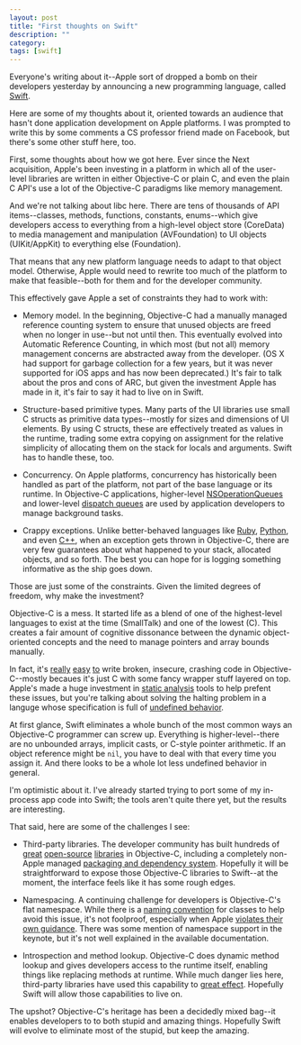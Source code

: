 ```yaml
---
layout: post
title: "First thoughts on Swift"
description: ""
category:
tags: [swift]
---
```

Everyone's writing about it--Apple sort of dropped a bomb on their developers
yesterday by announcing a new programming language, called
[Swift](https://developer.apple.com/library/prerelease/ios/documentation/swift/conceptual/swift_programming_language/index.html).

Here are some of my thoughts about it, oriented towards an audience that
hasn't done application development on Apple platforms. I was prompted to
write this by some comments a CS professor friend made on Facebook, but
there's some other stuff here, too.

First, some thoughts about how we got here. Ever since the Next acquisition,
Apple's been investing in a platform in which all of the user-level libraries
are written in either Objective-C or plain C, and even the plain C API's use
a lot of the Objective-C paradigms like memory management.

And we're not talking about libc here. There are tens of thousands of API
items--classes, methods, functions, constants, enums--which give developers
access to everything from a high-level object store (CoreData) to media
management and manipulation (AVFoundation) to UI objects (UIKit/AppKit) to
everything else (Foundation).

That means that any new platform language needs to adapt to that object model.
Otherwise, Apple would need to rewrite too much of the platform to make that
feasible--both for them and for the developer community.

This effectively gave Apple a set of constraints they had to work with:

* Memory model. In the beginning, Objective-C had a manually managed reference
counting system to ensure that unused objects are freed when no longer in
use--but not until then. This eventually evolved into Automatic Reference
Counting, in which most (but not all) memory management concerns are
abstracted away from the developer. (OS X had support for garbage collection
for a few years, but it was never supported for iOS apps and has now been
deprecated.) It's fair to talk about the pros and cons of ARC, but given the
investment Apple has made in it, it's fair to say it had to live on in Swift.

* Structure-based primitive types. Many parts of the UI libraries use small C
structs as primitive data types--mostly for sizes and dimensions of UI
elements. By using C structs, these are effectively treated as values in the
runtime, trading some extra copying on assignment for the relative simplicity
of allocating them on the stack for locals and arguments. Swift has to handle
these, too.

* Concurrency. On Apple platforms, concurrency has historically been handled
as part of the platform, not part of the base language or its runtime. In
Objective-C applications, higher-level
[NSOperationQueues](http://nshipster.com/nsoperation/) and lower-level
[dispatch queues](https://developer.apple.com/library/mac/documentation/performance/reference/gcd_libdispatch_ref/Reference/reference.html)
are used by application developers to manage background tasks.

* Crappy exceptions. Unlike better-behaved languages like
[Ruby](http://www.ruby-doc.org/core-2.1.1/Exception.html),
[Python](https://docs.python.org/2/tutorial/errors.html), and even
[C++](http://www.tutorialspoint.com/cplusplus/cpp_exceptions_handling.htm),
when an exception gets thrown in Objective-C, there are very few guarantees
about what happened to your stack, allocated objects, and so forth. The best
you can hope for is logging something informative as the ship goes down.

Those are just some of the constraints. Given the limited degrees of freedom,
why make the investment?

Objective-C is a mess. It started life as a blend of one of the highest-level
languages to exist at the time (SmallTalk) and one of the lowest (C). This
creates a fair amount of cognitive dissonance between the dynamic
object-oriented concepts and the need to manage pointers and array bounds
manually.

In fact, it's [really](http://nakedsecurity.sophos.com/2014/02/24/anatomy-of-a-goto-fail-apples-ssl-bug-explained-plus-an-unofficial-patch/)
[easy](http://www.imore.com/understanding-apples-ssl-tls-bug)
[to](https://www.imperialviolet.org/2014/02/22/applebug.html) write broken,
insecure, crashing code in Objective-C--mostly becaues it's just C with some
fancy wrapper stuff layered on top. Apple's made a huge investment in
[static analysis](http://clang-analyzer.llvm.org) tools to help prefent these
issues, but you're talking about solving the halting problem in a languge
whose specification is full of
[undefined behavior](http://blog.regehr.org/archives/213).

At first glance, Swift eliminates a whole bunch of the most common ways an
Objective-C programmer can screw up. Everything is higher-level--there are no
unbounded arrays, implicit casts, or C-style pointer arithmetic. If an object
reference might be `nil`, you have to deal with that every time you assign
it. And there looks to be a whole lot less undefined behavior in general.

I'm optimistic about it. I've already started trying to port some of my
in-process app code into Swift; the tools aren't quite there yet, but the
results are interesting.

That said, here are some of the challenges I see:

* Third-party libraries. The developer community has built hundreds of
[great](http://afnetworking.com)
[open-source](https://github.com/magicalpanda/MagicalRecord)
[libraries](https://github.com/ccgus/fmdb) in Objective-C, including a
completely non-Apple managed
[packaging and dependency system](http://cocoapods.org). Hopefully it will be
straightforward to expose those Objective-C libraries to Swift--at the moment,
the interface feels like it has some rough edges.

* Namespacing. A continuing challenge for developers is Objective-C's flat
namespace. While there is a
[naming convention](https://developer.apple.com/library/ios/documentation/cocoa/conceptual/ProgrammingWithObjectiveC/Conventions/Conventions.html)
for classes to help avoid this issue, it's not foolproof, especially when
Apple
[violates their own guidance](https://github.com/Mantle/Mantle/issues/341).
There was some mention of namespace support in the keynote, but it's not
well explained in the available documentation.

* Introspection and method lookup. Objective-C does dynamic method lookup and
gives developers access to the runtime itself, enabling things like replacing
methods at runtime. While much danger lies here, third-party libraries have
used this capability to
[great effect](https://github.com/ReactiveCocoa/ReactiveCocoa). Hopefully
Swift will allow those capabilities to live on.

The upshot? Objective-C's heritage has been a decidedly mixed bag--it enables
developers to to both stupid and amazing things. Hopefully Swift will evolve
to eliminate most of the stupid, but keep the amazing.
